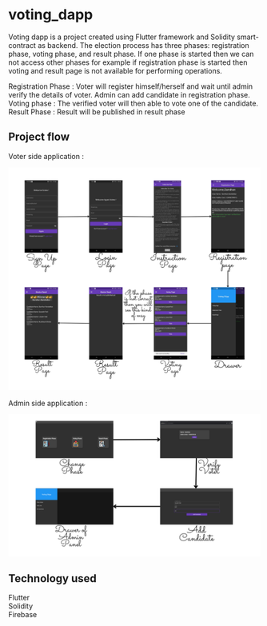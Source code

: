 # voting_dapp

Voting dapp is a project created using Flutter framework and Solidity smart-contract as backend. The election process has three phases: registration phase, voting phase, and result phase. If one phase is started then we can not access other phases for example if registration phase is started then voting and result page is not available for performing operations.

Registration Phase : Voter will register himself/herself and wait until admin verify the details of voter. Admin can add candidate in registration phase.        
Voting phase : The verified voter will then able to vote one of the candidate.                                                                      
Result Phase : Result will be published in result phase

## Project flow

Voter side application : 

![Voter side application flow](https://github.com/Samihan15/decentralized-voting-system/blob/main/assets/voter.png)


Admin side application : 

![Admin panel flow](https://github.com/Samihan15/decentralized-voting-system/blob/main/assets/admin.png)

## Technology used
Flutter                                                                                                                                                                   
Solidity                                                                                                                                                                     
Firebase
